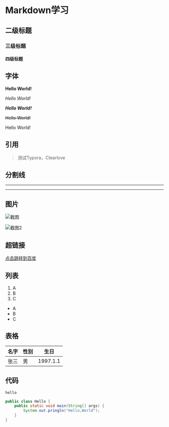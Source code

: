 # Markdown学习

## 二级标题

### 三级标题

#### 四级标题



## 字体

**Hello World!**

*Hello World!*

***Hello World!***

~~Hello World!~~

Hello World!





## 引用

>测试Typora，Clearlove



## 分割线

---

***





## 图片

![截图](C:\Users\97694\Desktop\LOL\铂金.png)



![截图2](https://support.typora.io/media/custom-key-binding/Snip20160814_1.png)



## 超链接

[点击跳转到百度](www.baidu.com)



## 列表

1. A
2. B
3. C



- A
- B
- C



## 表格



名字|性别|生日
--|--|--|
张三|男|1997.1.1



## 代码

`hello`

```java
public class Hello {
    public static void main(String[] args) {
        System.out.pringln("Hello,World");
    }
}
```


